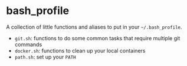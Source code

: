 # bash_profile

A collection of little functions and aliases to put in your `~/.bash_profile`.

- `git.sh`: functions to do some common tasks that require multiple git commands
- `docker.sh`: functions to clean up your local containers
- `path.sh`: set up your `PATH`
